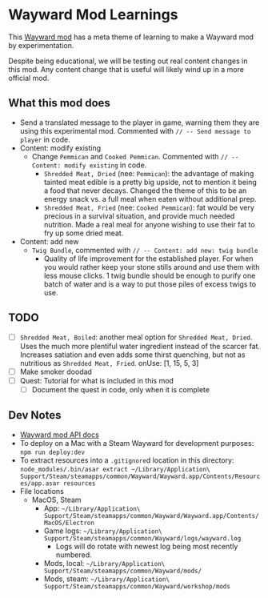 # Wayward Mod Learnings

This [Wayward mod](https://github.com/WaywardGame/types/wiki/Prerequisites) has a meta theme of learning to make a Wayward mod by experimentation.

Despite being educational, we will be testing out real content changes in this mod. Any content change that is useful will likely wind up in a more official mod.

## What this mod does

- Send a translated message to the player in game, warning them they are using this experimental mod. Commented with `// -- Send message to player` in code.
- Content: modify existing
    - Change `Pemmican` and `Cooked Pemmican`. Commented with `// -- Content: modify existing` in code.
        - `Shredded Meat, Dried` (nee: `Pemmican`): the advantage of making tainted meat edible is a pretty big upside, not to mention it being a food that never decays. Changed the theme of this to be an energy snack vs. a full meal when eaten without additional prep.
        - `Shredded Meat, Fried` (nee: `Cooked Pemmican`): fat would be very precious in a survival situation, and provide much needed nutrition. Made a real meal for anyone wishing to use their fat to fry up some dried meat.
- Content: add new
    - `Twig Bundle`, commented with `// -- Content: add new: twig bundle`
        - Quality of life improvement for the established player. For when you would rather keep your stone stills around and use them with less mouse clicks. 1 twig bundle should be enough to purify one batch of water and is a way to put those piles of excess twigs to use.

## TODO

- [ ] `Shredded Meat, Boiled`: another meal option for `Shredded Meat, Dried`. Uses the much more plentiful water ingredient instead of the scarcer fat. Increases satiation and even adds some thirst quenching, but not as nutritious as `Shredded Meat, Fried`. onUse: [1, 15, 5, 3]
- [ ] Make smoker doodad
- [ ] Quest: Tutorial for what is included in this mod
    - [ ] Document the quest in code, only when it is complete

## Dev Notes

- [Wayward mod API docs](https://waywardgame.github.io/index.html)
- To deploy on a Mac with a Steam Wayward for development purposes: `npm run deploy:dev`
- To extract resources into a `.gitignore`d location in this directory: `node_modules/.bin/asar extract ~/Library/Application\ Support/Steam/steamapps/common/Wayward/Wayward.app/Contents/Resources/app.asar resources`
- File locations
    - MacOS, Steam
        - App: `~/Library/Application\ Support/Steam/steamapps/common/Wayward/Wayward.app/Contents/MacOS/Electron`
        - Game logs: `~/Library/Application\ Support/Steam/steamapps/common/Wayward/logs/wayward.log`
            - Logs will do rotate with newest log being most recently numbered.
        - Mods, local: `~/Library/Application\ Support/Steam/steamapps/common/Wayward/mods/`
        - Mods, steam: `~/Library/Application\ Support/Steam/steamapps/common/Wayward/workshop/mods`
